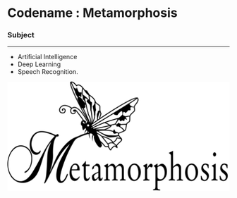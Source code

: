 # Codename : Metamorphosis
### Subject 
---
- Artificial Intelligence 
- Deep Learning 
- Speech Recognition.


[![Metamorphosis](images/msis.png)](https://www.youtube.com/watch?v=6QRvTv_tpw0)
